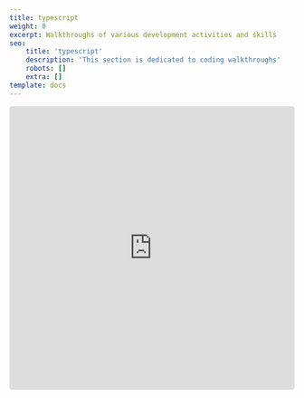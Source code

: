 ```yaml
---
title: typescript
weight: 0
excerpt: Walkthroughs of various development activities and skills
seo:
    title: 'typescript'
    description: 'This section is dedicated to coding walkthroughs'
    robots: []
    extra: []
template: docs
---
```


<iframe src="https://codesandbox.io/embed/gists-forked-zf8wb6?autoresize=1&fontsize=14&hidenavigation=1&theme=dark&view=preview"
     style="width:100%; height:500px; border:0; border-radius: 4px; overflow:hidden;"
     title="typescript for js developers"
     allow="accelerometer; ambient-light-sensor; camera; encrypted-media; geolocation; gyroscope; hid; microphone; midi; payment; usb; vr; xr-spatial-tracking"
     sandbox="allow-forms allow-modals allow-popups allow-presentation allow-same-origin allow-scripts"
   ></iframe>
